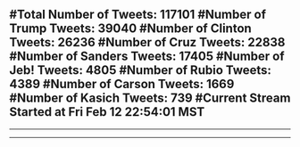 #Total Number of Tweets: 117101 
#Number of Trump Tweets: 39040
#Number of Clinton Tweets: 26236
#Number of Cruz Tweets: 22838
#Number of Sanders Tweets: 17405
#Number of Jeb! Tweets: 4805
#Number of Rubio Tweets: 4389
#Number of Carson Tweets: 1669
#Number of Kasich Tweets: 739
#Current Stream Started at Fri Feb 12 22:54:01 MST
---
---
---
